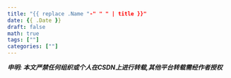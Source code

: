 ```yaml
---
title: "{{ replace .Name "-" " " | title }}"
date: {{ .Date }}
draft: false
math: true
tags: [""]
categories: [""]
---
```

***申明: 本文严禁任何组织或个人在CSDN上进行转载,其他平台转载需经作者授权***

